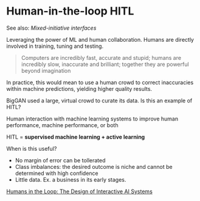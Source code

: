 # Human-in-the-loop HITL

See also: *Mixed-initiative interfaces*

[](http://eprints.whiterose.ac.uk/112515/1/wks0132_deterdingA.pdf)

Leveraging the power of ML and human collaboration. Humans are directly involved in training, tuning and testing.

> Computers are incredibly fast, accurate and stupid; humans are incredibly slow, inaccurate and brilliant; together they are powerful beyond imagination

In practice, this would mean to use a human crowd to correct inaccuracies within machine predictions, yielding higher quality results.

BigGAN used a large, virtual crowd to curate its data. Is this an example of HITL?

Human interaction with machine learning systems to improve human performance, machine performance, or both

HITL = **supervised machine learning + active learning**

When is this useful?

- No margin of error can be tollerated
- Class imbalances: the desired outcome is niche and cannot be determined with high confidence
- Little data. Ex. a business in its early stages.

[Humans in the Loop: The Design of Interactive AI Systems](https://hai.stanford.edu/blog/humans-loop-design-interactive-ai-systems)